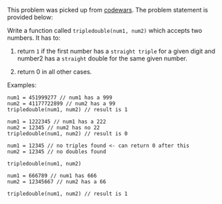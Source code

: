 This problem was picked up from [codewars](https://www.codewars.com/dashboard). The problem statement is provided below:

Write a function called `tripledouble(num1, num2)` which accepts two numbers. It has to:

1. return `1` if the first number has a `straight triple` for a given digit and number2 has a `straight` double for the same given number.

2. return 0 in all other cases.

Examples:

```
num1 = 451999277 // num1 has a 999
num2 = 41177722899 // num2 has a 99
tripledouble(num1, num2) // result is 1

num1 = 1222345 // num1 has a 222
num2 = 12345 // num2 has no 22
tripledouble(num1, num2) // result is 0

num1 = 12345 // no triples found <- can return 0 after this
num2 = 12345 // no doubles found

tripledouble(num1, num2)

num1 = 666789 // num1 has 666
num2 = 12345667 // num2 has a 66

tripledouble(num1, num2) // result is 1
```
